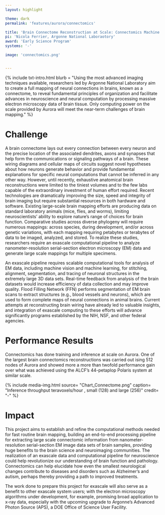 ```yaml
---
layout: highlight

theme: dark
permalink: 'features/aurora/connectomics'

title: 'Brain Connectome Reconstruction at Scale: Connectomics Machine Learning with Flood-Filling Networks'
pi: 'Nicola Ferrier, Argonne National Laboraotory'
award: 'Early Science Program'
systems: '-'

image: 'connectomics.png' 


---
```


{% include txt-intro.html 
    blurb = "Using the most advanced imaging techniques available, researchers led by Argonne National Laboratory aim to create a full mapping of neural connections in brains, known as a connectome, to reveal fundamental principles of organization and facilitate advances in neuroscience and neural computation by processing massive electron microscopy data of brain tissue. Only computing power on the scale provided by Aurora will meet the near-term challenges of brain mapping."
%}



# Challenge

A brain connectome lays out every connection between every neuron and the precise location of the associated dendrites, axons and synapses that help form the communications or signaling pathways of a brain. These wiring diagrams and cellular maps of circuits suggest novel hypotheses about how neurons generate behavior and provide fundamental explanations for specific neural computations that cannot be inferred in any other way. However, until recently, exhaustive anatomical brain reconstructions were limited to the tiniest volumes and to the few labs capable of the extraordinary investment of human effort required. Recent technologies are dramatically improving the size, speed and integrity of brain imaging but require substantial resources in both hardware and software. Existing large-scale brain mapping efforts are producing data on standard laboratory animals (mice, flies, and worms), limiting neuroscientists’ ability to explore nature’s range of choices for brain function. Comparative studies across diverse phylogeny will require numerous mappings: across species, during development, and/or across genetic variations, with each mapping requiring petabytes or terabytes of data to be imaged, analyzed, and stored. To realize these studies, researchers require an exascale computational pipeline to analyze nanometer-resolution serial-section electron microscopy (EM) data and generate large scale mappings for multiple specimens. 

An exascale pipeline requires scalable computational tools for analysis of EM data, including machine vision and machine learning, for stitching, alignment, segmentation, and tracing of neuronal structures in the extremely large 3D data sets. Real-time feedback from analysis of the brain datasets would increase efficiency of data collection and may improve quality. Flood Filling Network (FFN) performs segmentation of EM brain scans to extract structures (e.g., blood vessels and neurons), which are used to form complete maps of neural connections in animal brains. Current attempts at reconstructing brain wiring have already led to valuable insights, and integration of exascale computing to these efforts will advance significantly programs established by the NIH, NSF, and other federal agencies.



# Performance Results
Connectomics has done training and inference at scale on Aurora.  One of the largest brain connectomics reconstructions was carried out ising 512 nodes of Aurora and showed more a more than twofold performance gain over what was achieved using the ALCF’s 44-petaplop Polaris system at similar scale.

{% include media-img.html
   source= "Chart_Connectome.png"
   caption= "Inference throughput teravoxels/hour , small (128) and large (256)"
   credit= "-"
%}

# Impact

This project aims to establish and refine the computational methods needed for fast routine brain mapping, building an end-to-end processing pipeline for extracting large scale connectomic information from nanometer-resolution serial-section EM image data sets of brain samples, providing huge benefits to the brain science and neuroimaging communities. The realization of an exascale data and computational pipeline for neuroscience could help revolutionize our understanding of brain function and pathology. Connectomics can help elucidate how even the smallest neurological changes contribute to diseases and disorders such as Alzheimer’s and autism, perhaps thereby providing a path to improved treatments.

The work done to prepare this project for exascale will also serve as a benefit to other exascale system users; with the electron microscopy algorithms under development, for example, promising broad application to x-ray data, especially with the upcoming upgrade to Argonne’s Advanced Photon Source (APS), a DOE Office of Science User Facility.
